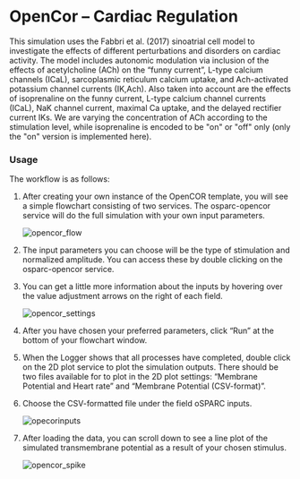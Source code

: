 # OpenCor – Cardiac Regulation

This simulation uses the Fabbri et al. (2017) sinoatrial cell model to investigate the effects of different perturbations and disorders on cardiac activity. The model includes autonomic modulation via inclusion of the effects of acetylcholine (ACh) on the “funny current”, L-type calcium channels (ICaL), sarcoplasmic reticulum calcium uptake, and Ach-activated potassium channel currents  (IK,Ach). Also taken into account are the effects of isoprenaline on the funny current, L-type calcium channel currents (ICaL), NaK channel current, maximal Ca uptake, and the delayed rectifier current IKs. We are varying the concentration of ACh according to the stimulation level, while isoprenaline is encoded to be "on" or "off" only (only the "on" version is implemented here).

### Usage
The workflow is as follows:

1. After creating your own instance of the OpenCOR template, you will see a simple flowchart consisting of two services. The osparc-opencor service will do the full simulation with your own input parameters.

    ![opencor_flow](https://user-images.githubusercontent.com/32800795/61585149-741ae400-ab55-11e9-8a40-605192454acf.JPG ':size=600%')

2. The input parameters you can choose will be the type of stimulation and normalized amplitude. You can access these by double clicking on the osparc-opencor service.

3. You can get a little more information about the inputs by hovering over the value adjustment arrows on the right of each field. 

    ![opencor_settings](https://user-images.githubusercontent.com/32800795/61585148-741ae400-ab55-11e9-8c51-6512bd65e6c9.JPG ':size=600%')

4. After you have chosen your preferred parameters, click “Run” at the bottom of your flowchart window.
   
5. When the Logger shows that all processes have completed, double click on the 2D plot service to plot the simulation outputs.
   There should be two files available for to plot in the 2D plot settings: 
“Membrane Potential and Heart rate” and “Membrane Potential (CSV-format)”.

7. Choose the CSV-formatted file under the field oSPARC inputs.

    ![opecorinputs](https://user-images.githubusercontent.com/32800795/61640302-5d7fa480-ac9d-11e9-9ca0-2fd79d9cacea.JPG)

8. After loading the data, you can scroll down to see a line plot of the simulated transmembrane potential as a result of your chosen stimulus.

    ![opencor_spike](https://user-images.githubusercontent.com/32800795/61585147-741ae400-ab55-11e9-854d-7f690f9f7982.JPG)

